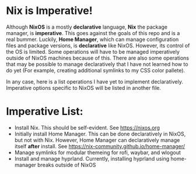 # Nix is Imperative!

Although __NixOS__ is a mostly __declarative__ language, __Nix__ the package manager, is __imperative__. This goes against the goals of this repo and is a real bummer. Luckily, __Home Manager__, which can manage configuration files and package versions, is __declarative__ like NixOS. However, its control of the OS is limited. Some operations will have to be managed imperatively outside of NixOS machines because of this. There are also some operations that may be possible to manage declaratively that I have not learned how to do yet (For example, creating additional symlinks to my CSS color pallete).

In any case, here is a list operations I have yet to implement declaratively. Imperative options specific to NixOS will be listed in another file.

# Imperative List:
 - Install Nix. This should be self-evident. See https://nixos.org
 - Initially install Home Manager. This can be done declaratively in NixOS, but not with Nix. However, Home Manager can declaratively manage itself __after__ install. See https://nix-community.github.io/home-manager/
 - Manage symlinks for modular themeing for rofi, waybar, and wlogout
 - Install and manage hyprland. Currently, installing hyprland using home-manager breaks outside of NixOS
